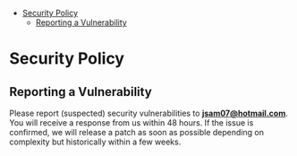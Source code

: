 <!-- START doctoc generated TOC please keep comment here to allow auto update -->
<!-- DON'T EDIT THIS SECTION, INSTEAD RE-RUN doctoc TO UPDATE -->

-   [Security Policy](#security-policy)
    -   [Reporting a Vulnerability](#reporting-a-vulnerability)

<!-- END doctoc generated TOC please keep comment here to allow auto update -->

# Security Policy

## Reporting a Vulnerability

Please report (suspected) security vulnerabilities to
**[jsam07@hotmail.com](mailto:jsam07@hotmail.com)**. You will receive a response from
us within 48 hours. If the issue is confirmed, we will release a patch as soon
as possible depending on complexity but historically within a few weeks.
